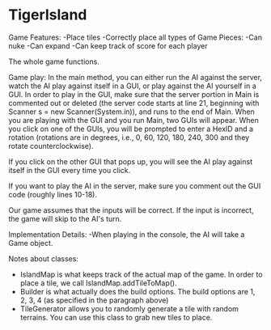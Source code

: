 # TigerIsland

Game Features:
-Place tiles
-Correctly place all types of Game Pieces:
-Can nuke
-Can expand 
-Can keep track of score for each player

The whole game functions. 


Game play:
In the main method, you can either run the AI against the server, watch the AI play against itself in a GUI, or 
play against the AI yourself in a GUI. In order to play in the GUI, make sure that the server portion in Main is commented 
out or deleted (the server code starts at line 21, beginning with Scanner s = new Scanner(System.in)), and runs to the end of Main. 
When you are playing with the GUI and you run Main, two GUIs will appear. When you click on one of the GUIs, you will be 
prompted to enter a HexID and a rotation (rotations are in degrees, i.e., 0, 60, 120, 180, 240, 300 and they rotate counterclockwise). 

If you click on the other GUI that pops up, you will see the AI play against itself in the GUI every time you click.

If you want to play the AI in the server, make sure you comment out the GUI code (roughly lines 10-18).


Our game assumes that the inputs will be correct. If the input is incorrect, the game will skip to the AI's turn. 

Implementation Details:
-When playing in the console, the AI will take a Game object. 

Notes about classes:
- IslandMap is what keeps track of the actual map of the game. In order to place a tile, we call IslandMap.addTileToMap().
- Builder is what actually does the build options. The build options are 1, 2, 3, 4 (as specified in the paragraph above)
- TileGenerator allows you to randomly generate a tile with random terrains. You can use this class to grab new tiles to place.
